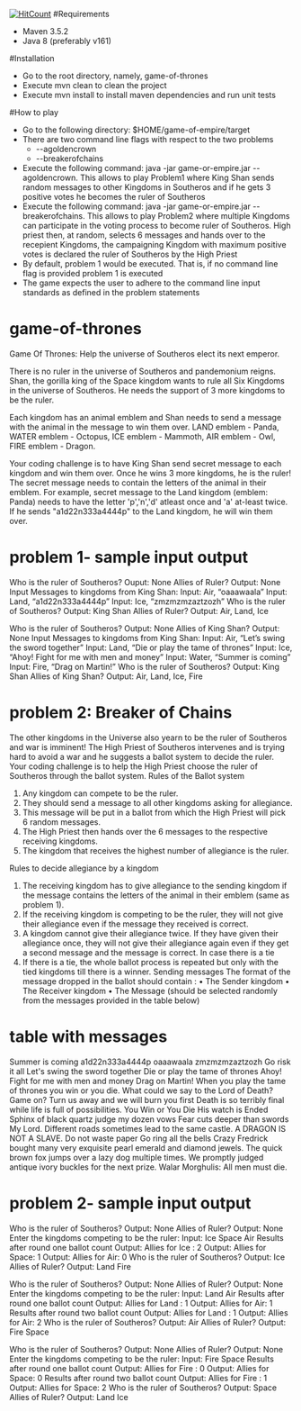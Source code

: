 [![HitCount](http://hits.dwyl.io/nawazish-github/game-of-thrones.svg)](http://hits.dwyl.io/nawazish-github/game-of-thrones)
#Requirements
- Maven 3.5.2
- Java 8 (preferably v161)

#Installation
- Go to the root directory, namely, game-of-thrones
- Execute mvn clean to clean the project
- Execute mvn install to install maven dependencies and run unit tests

#How to play
- Go to the following directory: $HOME/game-of-empire/target
- There are two command line flags with respect to the two problems
    - --agoldencrown
    - --breakerofchains
- Execute the following command: java -jar game-or-empire.jar --agoldencrown. This allows to play Problem1 where
  King Shan sends random messages to other Kingdoms in Southeros and if he gets 3 positive votes he becomes the ruler of
  Southeros
- Execute the following command: java -jar game-or-empire.jar --breakerofchains. This allows to play Problem2 where
  multiple Kingdoms can participate in the voting process to become ruler of Southeros. High priest then, at random, 
  selects 6 messages and hands over to the recepient Kingdoms, the campaigning Kingdom with maximum positive votes
  is declared the ruler of Southeros by the High Priest
- By default, problem 1 would be executed. That is, if no command line flag is provided problem 1 is executed
- The game expects the user to adhere to the command line input standards as defined in the problem statements

# game-of-thrones
Game Of Thrones: Help the universe of Southeros elect its next emperor. 

There is no ruler in the universe of Southeros and pandemonium reigns. Shan, the gorilla king of the Space kingdom
wants to rule all Six Kingdoms in the universe of Southeros. He needs the support of 3 more kingdoms to be the ruler.

Each kingdom has an animal emblem and Shan needs to send a message with the animal in the message to win them over.
LAND emblem - Panda, WATER emblem - Octopus, ICE emblem - Mammoth, AIR emblem - Owl, FIRE emblem - Dragon.

Your coding challenge is to have King Shan send secret message to each kingdom and win them over.
Once he wins 3 more kingdoms, he is the ruler! The secret message needs to contain the letters of the animal in their
emblem. For example, secret message to the Land kingdom (emblem: Panda) needs to have the letter 'p','n','d' atleast
once and 'a' at-least twice. If he sends "a1d22n333a4444p" to the Land kingdom, he will win them over.

problem 1- sample input output
==============================
Who is the ruler of Southeros?
Ouput: None
Allies of Ruler?
Output: None
Input Messages to kingdoms from King Shan:
Input: Air, “oaaawaala”
Input: Land, “a1d22n333a4444p”
Input: Ice, “zmzmzmzaztzozh”
Who is the ruler of Southeros?
Output: King Shan
Allies of Ruler?
Output: Air, Land, Ice

Who is the ruler of Southeros?
Output: None
Allies of King Shan?
Output: None
Input Messages to kingdoms from King Shan:
Input: Air, “Let’s swing the sword together”
Input: Land, “Die or play the tame of thrones”
Input: Ice, “Ahoy! Fight for me with men and money”
Input: Water, “Summer is coming”
Input: Fire, “Drag on Martin!”
Who is the ruler of Southeros?
Output: King Shan
Allies of King Shan?
Output: Air, Land, Ice, Fire


problem 2: Breaker of Chains
============================

The other kingdoms in the Universe also yearn to be the ruler of Southeros and war is imminent! The High Priest of Southeros
intervenes and is trying hard to avoid a war and he suggests a ballot system to decide the ruler.
Your coding challenge is to help the High Priest choose the ruler of Southeros through the ballot system.
Rules of the Ballot system
1. Any kingdom can compete to be the ruler.
2. They should send a message to all other kingdoms asking for allegiance.
3. This message will be put in a ballot from which the High Priest will pick 6 random messages.
4. The High Priest then hands over the 6 messages to the respective receiving kingdoms.
5. The kingdom that receives the highest number of allegiance is the ruler.

Rules to decide allegiance by a kingdom
1. The receiving kingdom has to give allegiance to the sending kingdom if the message contains the letters of the animal in their
emblem (same as problem 1).
2. If the receiving kingdom is competing to be the ruler, they will not give their allegiance even if the message they received is correct.
3. A kingdom cannot give their allegiance twice. If they have given their allegiance once, they will not give their allegiance again even
if they get a second message and the message is correct.
In case there is a tie
1. If there is a tie, the whole ballot process is repeated but only with the tied kingdoms till there is a winner.
Sending messages
The format of the message dropped in the ballot should contain :
• The Sender kingdom
• The Receiver kingdom
• The Message (should be selected randomly from the messages provided in the table below)

table with messages
===================
Summer is coming
a1d22n333a4444p
oaaawaala
zmzmzmzaztzozh
Go risk it all
Let's swing the sword together
Die or play the tame of thrones
Ahoy! Fight for me with men and money
Drag on Martin!
When you play the tame of thrones you win or you die.
What could we say to the Lord of Death? Game on?
Turn us away and we will burn you first
Death is so terribly final while life is full of possibilities.
You Win or You Die
His watch is Ended
Sphinx of black quartz judge my dozen vows
Fear cuts deeper than swords My Lord.
Different roads sometimes lead to the same castle.
A DRAGON IS NOT A SLAVE.
Do not waste paper
Go ring all the bells
Crazy Fredrick bought many very exquisite pearl emerald and diamond jewels.
The quick brown fox jumps over a lazy dog multiple times.
We promptly judged antique ivory buckles for the next prize.
Walar Morghulis: All men must die.

problem 2- sample input output
==============================

Who is the ruler of Southeros?
Output: None
Allies of Ruler?
Output: None
Enter the kingdoms competing to be the ruler:
Input: Ice Space Air
Results after round one ballot count
Output: Allies for Ice : 2
Output: Allies for Space: 1
Output: Allies for Air: 0
Who is the ruler of Southeros?
Output: Ice
Allies of Ruler?
Output: Land Fire

Who is the ruler of Southeros?
Output: None
Allies of Ruler?
Output: None
Enter the kingdoms competing to be the ruler:
Input: Land Air
Results after round one ballot count
Output: Allies for Land : 1
Output: Allies for Air: 1
Results after round two ballot count
Output: Allies for Land : 1
Output: Allies for Air: 2
Who is the ruler of Southeros?
Output: Air
Allies of Ruler?
Output: Fire Space

Who is the ruler of Southeros?
Output: None
Allies of Ruler?
Output: None
Enter the kingdoms competing to be the ruler:
Input: Fire Space
Results after round one ballot count
Output: Allies for Fire : 0
Output: Allies for Space: 0
Results after round two ballot count
Output: Allies for Fire : 1
Output: Allies for Space: 2
Who is the ruler of Southeros?
Output: Space
Allies of Ruler?
Output: Land Ice

